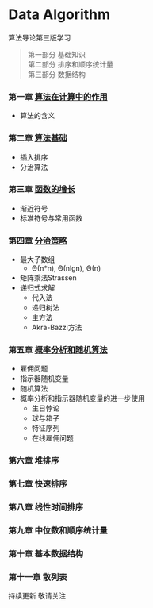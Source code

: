 # Data Algorithm
算法导论第三版学习
> 第一部分  基础知识  
> 第二部分  排序和顺序统计量  
> 第三部分  数据结构

### 第一章 [算法在计算中的作用](https://github.com/DjSasadvs/Data-Algorithm/blob/master/chapter%20one.md)
* 算法的含义

### 第二章 [算法基础](https://github.com/DjSasadvs/Data-Algorithm/blob/master/chapter%20two.md)
*  插入排序
*  分治算法

### 第三章 [函数的增长](https://github.com/DjSasadvs/Data-Algorithm/blob/master/chapter%20three.md)
* 渐近符号
* 标准符号与常用函数

### 第四章 [分治策略](https://github.com/DjSasadvs/Data-Algorithm/blob/master/chapter%20four.md)
* 最大子数组
  * Θ(n*n), Θ(nlgn), Θ(n)
* 矩阵乘法Strassen
* 递归式求解
  * 代入法
  * 递归树法
  * 主方法
  * Akra-Bazzi方法

### 第五章 [概率分析和随机算法](https://github.com/DjSasadvs/Data-Algorithm/blob/master/chapter%20five.md)
* 雇佣问题
* 指示器随机变量
* 随机算法
* 概率分析和指示器随机变量的进一步使用
  * 生日悖论
  * 球与箱子
  * 特征序列
  * 在线雇佣问题

### 第六章 堆排序
### 第七章 快速排序
### 第八章 线性时间排序
### 第九章 中位数和顺序统计量
### 第十章 基本数据结构
### 第十一章 散列表
持续更新 敬请关注
